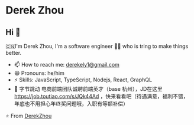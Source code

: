 # Derek Zhou

## Hi 👋

🇨🇳I'm Derek Zhou, I'm a software engineer 👨‍💻 who is tring to make things better.

- 📫 How to reach me: derekely1@gmail.com
- 😄 Pronouns: he/him
- ⚡ Skills: JavaScript, TypeScript, Nodejs, React, GraphQL
- 👋 字节跳动 电商前端团队诚聘前端英才（base 杭州），JD在这里 https://job.toutiao.com/s/JQk44Ad ，快来看看吧（待遇满意，福利不错，年底也不用担心年终奖问题哦，入职有等额补偿）

⭐️ From [DerekZhou](https://github.com/derekeeeeely)
